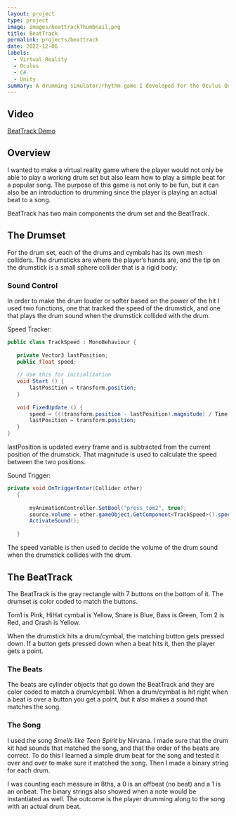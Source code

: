 ```yaml
---
layout: project
type: project
image: images/beattrackThumbnail.png
title: BeatTrack
permalink: projects/beattrack
date: 2022-12-06
labels:
  - Virtual Reality
  - Oculus
  - C#
  - Unity
summary: A drumming simulator/rhythm game I developed for the Oculus Quest 2.
---
```



## Video 

[BeatTrack Demo](https://youtu.be/rvxP2L7acO8)

## Overview 

I wanted to make a virtual reality game where the player would not only be able to play a working drum set but also learn how to play a simple beat for a popular song. The purpose of this game is not only to be fun, but it can also be an introduction to drumming since the player is playing an actual beat to a song. 

BeatTrack has two main components the drum set and the BeatTrack.


## The Drumset  

For the drum set, each of the drums and cymbals has its own mesh colliders. The drumsticks are where the player’s hands are, and the tip on the drumstick is a small sphere collider that is a rigid body. 

### Sound Control 

In order to make the drum louder or softer based on the power of the hit I used two functions, one that tracked the speed of the drumstick, and one that plays the drum sound when the drumstick collided with the drum.

Speed Tracker: 

```cs
public class TrackSpeed : MonoBehaviour {
 
   private Vector3 lastPosition;
   public float speed;
 
   // Use this for initialization
   void Start () {
       lastPosition = transform.position;
   }
  
   void FixedUpdate () {
       speed = (((transform.position - lastPosition).magnitude) / Time.deltaTime);
       lastPosition = transform.position;
   }
}
```

lastPosition is updated every frame and is subtracted from the current position of the drumstick. That magnitude is used to calculate the speed between the two positions.


Sound Trigger: 
 
```cs
private void OnTriggerEnter(Collider other)
   {
 
       myAnimationController.SetBool("press_tom2", true);
       source.volume = other.gameObject.GetComponent<TrackSpeed>().speed;
       ActivateSound();
      
   }
```

The speed variable is then used to decide the volume of the drum sound when the drumstick collides with the drum. 


## The BeatTrack 

The BeatTrack is the gray rectangle with 7 buttons on the bottom of it. The drumset is color coded to match the buttons. 

Tom1 is Pink, HiHat cymbal is Yellow, Snare is Blue, Bass is Green, Tom 2 is Red, and Crash is Yellow. 

When the drumstick hits a drum/cymbal, the matching button gets pressed down. If a button gets pressed down when a beat hits it, then the player gets a point.

### The Beats

The beats are cylinder objects that go down the BeatTrack and they are color coded to match a drum/cymbal. When a drum/cymbal is hit right when a beat is over a button you get a point, but it also makes a sound that matches the song.

### The Song

I used the song *Smells like Teen Spirit* by Nirvana. I made sure that the drum kit had sounds that matched the song, and that the order of the beats are correct. To do this I learned a simple drum beat for the song and tested it over and over to make sure it matched the song. Then I made a binary string for each drum.

I was counting each measure in 8ths, a 0 is an offbeat (no beat) and a 1 is an onbeat. The binary strings also showed when a note would be instantiated as well. The outcome is the player drumming along to the song with an actual drum beat. 
